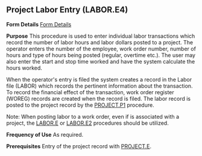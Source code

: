## Project Labor Entry (LABOR.E4)
<PageHeader />

**Form Details**
[Form Details](../LABOR-E4-1/README.md)

**Purpose**
This procedure is used to enter individual labor transactions which record the
number of labor hours and labor dollars posted to a project. The operator
enters the number of the employee, work order number, number of hours and type
of hours being posted (regular, overtime etc.). The user may also enter the
start and stop time worked and have the system calculate the hours worked.

When the operator's entry is filed the system creates a record in the Labor
file (LABOR) which records the pertinent information about the transaction. To
record the financial effect of the transaction, work order register (WOREG)
records are created when the record is filed. The labor record is posted to
the project record by the [PROJECT.P1](../PROJECT-P1/README.md) procedure.

Note: When posting labor to a work order, even if is associated with a
project, the [LABOR.E](../LABOR-E/README.md) or [LABOR.E2](../LABOR-E2/README.md) procedures
should be utilized.

**Frequency of Use**
As required.

**Prerequisites**
Entry of the project record with [PROJECT.E](../PROJECT-E/README.md).

<badge text= "Version 8.10.57 " vertical="middle" />

<PageFooter />
